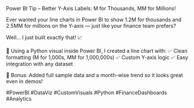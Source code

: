  Power BI Tip – Better Y-Axis Labels: M for Thousands, MM for Millions!

Ever wanted your line charts in Power BI to show 1.2M for thousands and 2.5MM for millions on the Y-axis — just like your finance team prefers?

Well... I just built exactly that! 📈

🔧 Using a Python visual inside Power BI, I created a line chart with:
✅ Clean formatting (M for 1,000s, MM for 1,000,000s)
✅ Custom Y-axis logic
✅ Easy integration with any dataset


🎁 Bonus: Added full sample data and a month-wise trend so it looks great even in demos!

#PowerBI #DataViz #CustomVisuals #Python #FinanceDashboards #Analytics
